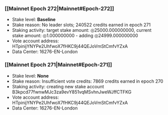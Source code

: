 ### [[Mainnet Epoch 272|Mainnet#Epoch-272]]
* Stake level: **Baseline**
* Stake reason: No leader slots; 240522 credits earned in epoch 271
* Staking activity: target stake amount: ◎25000.000000000, current stake amount: ◎1.000000000 - adding ◎24999.000000000
* Vote account address: HTpinijYNYPe2UhfwoX7fHKC9j44QEJoVmStCmfvYZxA
* Data Center: 16276-EN-London
### [[Mainnet Epoch 271|Mainnet#Epoch-271]]
* Stake level: **None**
* Stake reason: Insufficient vote credits: 7869 credits earned in epoch 270
* Staking activity: creating new stake account B3kpcd77fwnwMJc3za9evY851vqMSvhnJweWJffCTFKG
* Vote account address: HTpinijYNYPe2UhfwoX7fHKC9j44QEJoVmStCmfvYZxA
* Data Center: 16276-EN-London